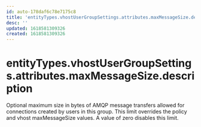 ```yaml
---
id: auto-178daf6c78e7175c8
title: 'entityTypes.vhostUserGroupSettings.attributes.maxMessageSize.description'
desc: ''
updated: 1618581309326
created: 1618581309326
---
```

# entityTypes.vhostUserGroupSettings.attributes.maxMessageSize.description

Optional maximum size in bytes of AMQP message transfers allowed for connections created by users in this group. This limit overrides the policy and vhost maxMessageSize values. A value of zero disables this limit.